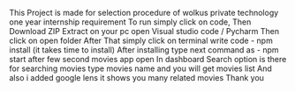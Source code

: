 This Project is made for selection procedure of wolkus private technology one year internship requirement
To run simply click on code, Then Download ZIP
Extract on your pc 
open Visual studio code / Pycharm 
Then click on open folder
After That simply click on terminal
write code - npm install (it takes time to install)
After installing type next command as - npm start
after few second movies app open 
In dashboard Search option is there for searching movies type movies name and you will get movies list
And also i added google lens it shows you many related movies
Thank you 
